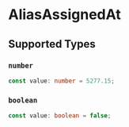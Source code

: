 # AliasAssignedAt


## Supported Types

### `number`

```typescript
const value: number = 5277.15;
```

### `boolean`

```typescript
const value: boolean = false;
```

